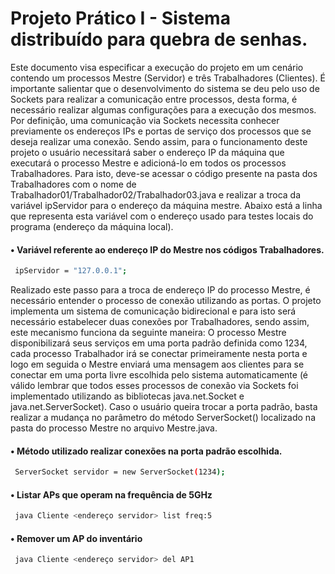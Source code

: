 # Projeto Prático I - Sistema distribuído para quebra de senhas.

Este documento visa especificar a execução do projeto em um cenário contendo um processos Mestre (Servidor)
e três Trabalhadores (Clientes). É importante salientar que o desenvolvimento do sistema se deu pelo uso de
Sockets para realizar a comunicação entre processos, desta forma, é necessário realizar algumas configurações 
para a execução dos mesmos. Por definição, uma comunicação via Sockets necessita conhecer previamente os endereços
IPs e portas de serviço dos processos que se deseja realizar uma conexão.
Sendo assim, para o funcionamento deste projeto o usuário necessitará saber o endereço IP da máquina que executará
o processo Mestre e adicioná-lo em todos os processos Trabalhadores. Para isto, deve-se acessar o código presente 
na pasta dos Trabalhadores com o nome de Trabalhador01/Trabalhador02/Trabalhador03.java e realizar a troca da variável 
ipServidor para o endereço da máquina mestre. Abaixo está a linha que representa esta variável com o endereço usado
para testes locais do programa (endereço da máquina local).
  
   #### • Variável referente ao endereço IP do Mestre nos códigos Trabalhadores.

```sh
 ipServidor = "127.0.0.1";
```

Realizado este passo para a troca de endereço IP do processo Mestre, é necessário entender o processo de conexão
utilizando as portas. O projeto implementa um sistema de comunicação bidirecional e para isto será necessário estabelecer
duas conexões por Trabalhadores, sendo assim, este mecanismo funciona da seguinte maneira: O processo Mestre disponibilizará 
seus serviços em uma porta padrão definida como 1234, cada processo Trabalhador irá se conectar primeiramente nesta porta e logo em seguida o Mestre enviará uma mensagem aos clientes para se conectar em uma porta livre escolhida pelo sistema automaticamente (é válido lembrar que todos esses processos de conexão via Sockets foi implementado utilizando as bibliotecas java.net.Socket e java.net.ServerSocket). Caso o usuário queira trocar a porta padrão, basta realizar a mudança no parâmetro do método ServerSocket() localizado na pasta do processo Mestre no arquivo Mestre.java.

#### • Método utilizado realizar conexões na porta padrão escolhida.

```sh
 ServerSocket servidor = new ServerSocket(1234);
```
#### • Listar APs que operam na frequência de 5GHz

```sh
 java Cliente <endereço servidor> list freq:5 
```

#### • Remover um AP do inventário

```sh
 java Cliente <endereço servidor> del AP1
```
